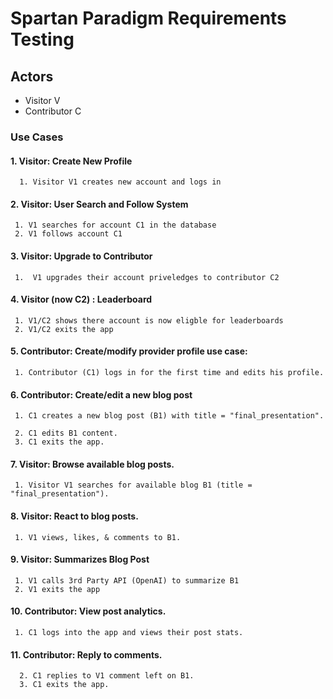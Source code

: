 # Spartan Paradigm Requirements Testing 
## Actors
- Visitor V
- Contributor C

### Use Cases

####  1. Visitor: Create New Profile
      1. Visitor V1 creates new account and logs in
    
#### 2. Visitor: User Search and Follow System
     1. V1 searches for account C1 in the database  
     2. V1 follows account C1

#### 3. Visitor: Upgrade to Contributor
     1.  V1 upgrades their account priveledges to contributor C2

#### 4. Visitor (now C2) : Leaderboard
     1. V1/C2 shows there account is now eligble for leaderboards
     2. V1/C2 exits the app


#### 5. Contributor: Create/modify provider profile use case:
     1. Contributor (C1) logs in for the first time and edits his profile.

#### 6. Contributor: Create/edit a new blog post
     1. C1 creates a new blog post (B1) with title = "final_presentation".  
     2. C1 edits B1 content.
     3. C1 exits the app.


#### 7. Visitor: Browse available blog posts.
     1. Visitor V1 searches for available blog B1 (title = "final_presentation").

#### 8. Visitor: React to blog posts.
     1. V1 views, likes, & comments to B1.

#### 9. Visitor: Summarizes Blog Post
     1. V1 calls 3rd Party API (OpenAI) to summarize B1
     2. V1 exits the app 

#### 10. Contributor: View post analytics.
     1. C1 logs into the app and views their post stats.

#### 11. Contributor: Reply to comments.
      2. C1 replies to V1 comment left on B1.
      3. C1 exits the app.
